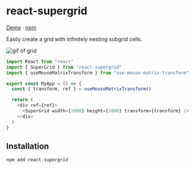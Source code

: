 # react-supergrid

[Demo](https://supergrid.tscircuit.com) &middot; [npm](https://npmjs.com/package/react-supergrid)

Easily create a grid with infinitely nesting subgrid cells.

![gif of grid](https://user-images.githubusercontent.com/1910070/260363547-3bacbace-d6cc-42e3-b1f4-62ab173f218b.gif)

```ts
import React from "react"
import { SuperGrid } from "react-supergrid"
import { useMouseMatrixTransform } from "use-mouse-matrix-transform"

export const MyApp = () => {
  const { transform, ref } = useMouseMatrixTransform()

  return (
    <div ref={ref}>
      <SuperGrid width={1000} height={1000} transform={transform} />
    </div>
  )
}
```

## Installation

```bash
npm add react-supergrid
```
